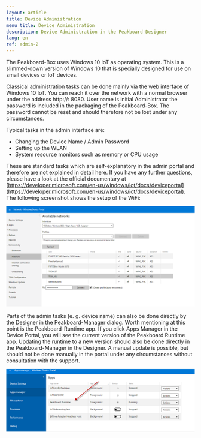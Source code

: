 ```yaml
---
layout: article
title: Device Administration
menu_title: Device Administration
description: Device Administration in the Peakboard-Designer
lang: en
ref: admin-2
---
```


The Peakboard-Box uses Windows 10 IoT as operating system. This is a slimmed-down version of Windows 10 that is specially designed for use on small devices or IoT devices.

Classical administration tasks can be done mainly via the web interface of Windows 10 IoT. You can reach it over the network with a normal browser under the address http://<MeinPeakboard>: 8080. User name is initial Administrator the password is included in the packaging of the Peakboard-Box. The password cannot be reset and should therefore not be lost under any circumstances.

Typical tasks in the admin interface are:

* Changing the Device Name / Admin Password
* Setting up the WLAN
* System resource monitors such as memory or CPU usage

These are standard tasks which are self-explanatory in the admin portal and therefore are not explained in detail here. If you have any further questions, please have a look at the official documentary at [https://developer.microsoft.com/en-us/windows/iot/docs/deviceportal](https://developer.microsoft.com/en-us/windows/iot/docs/deviceportal). The following screenshot shows the setup of the WiFi:

![image_1](/assets/images/admin/install/MiscAdministration01.png)

Parts of the admin tasks (e. g. device name) can also be done directly by the Designer in the Peakboard-Manager dialog. Worth mentioning at this point is the Peakboard-Runtime app. If you click Apps Manager in the Device Portal, you will see the current version of the Peakboard Runtime app. Updating the runtime to a new version should also be done directly in the Peakboard-Manager in the Designer. A manual update is possible, but should not be done manually in the portal under any circumstances without consultation with the support.

![image_1](/assets/images/admin/install/MiscAdministration02.png)
